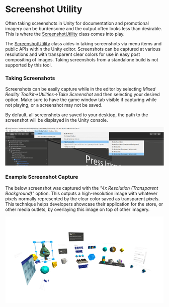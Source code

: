 
# Screenshot Utility

Often taking screenshots in Unity for documentation and promotional imagery can be burdensome and the output often looks less than desirable. This is where the [ScreenshotUtility](/Assets/MixedRealityToolkit/Utilities/Editor) class comes into play.

The [ScreenshotUtility](/Assets/MixedRealityToolkit/Utilities/Editor) class aides in taking screenshots via menu items and public APIs within the Unity editor. Screenshots can be captured at various resolutions and with transparent clear colors for use in easy post compositing of images. Taking screenshots from a standalone build is not supported by this tool. 

### Taking Screenshots
Screenshots can be easily capture while in the editor by selecting *Mixed Reality Toolkit->Utilities->Take Screenshot* and then selecting your desired option. Make sure to have the game window tab visible if capturing while not playing, or a screenshot may not be saved.

By default, all screenshots are saved to your desktop, the path to the screenshot will be displayed in the Unity console.

![](../../Documentation/Images/ScreenshotUtility/MRTK_ScreenshotUtility_Menu_Item.png)

### Example Screenshot Capture

The below screenshot was captured with the *"4x Resolution (Transparent Background)"* option. This outputs a high-resolution image with whatever pixels normally represented by the clear color saved as transparent pixels. This technique helps developers showcase their application for the store, or other media outlets, by overlaying this image on top of other imagery.

![](../../Documentation/Images/ScreenshotUtility/MRTK_ScreenshotUtility_Example_Capture.png)